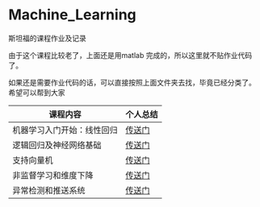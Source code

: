 # Machine_Learning
斯坦福的课程作业及记录

由于这个课程比较老了，上面还是用matlab 完成的，所以这里就不贴作业代码了。

如果还是需要作业代码的话，可以直接按照上面文件夹去找，毕竟已经分类了。
希望可以帮到大家

课程内容 | 个人总结
|-|-|
机器学习入门开始：线性回归 | [传送门](http://wsx1128.cn/2020/01/20/Machine-Learning-Programming-Exercise-1-Linear-Regression/)
逻辑回归及神经网络基础 | [传送门](http://wsx1128.cn/2020/03/10/逻辑回归-深度学习网络雏型/)
支持向量机 | [传送门](http://wsx1128.cn/2020/03/13/Support-Vector-Machines/)
非监督学习和维度下降 | [传送门](http://wsx1128.cn/2020/03/13/Support-Vector-Machines/)
异常检测和推送系统 | [传送门](http://wsx1128.cn/2020/03/14/Anomaly-detection-and-Recommender-Systems/)
